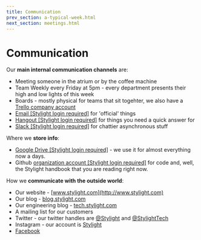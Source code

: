 ```yaml
---
title: Communication
prev_section: a-typical-week.html
next_section: meetings.html
---
```


# Communication

Our **main internal communication channels** are:

* Meeting someone in the atrium or by the coffee machine
* Team Weekly every Friday at 5pm - every department presents their high and low lights of this week
* Boards - mostly physical for teams that sit togehter, we also have a [Trello company account](https://trello.com/stylight1)
* [Email [Stylight login required]](https://mail.google.com) for 'official' things
* [Hangout [Stylight login required]](https://hangouts.google.com/) for things you need a quick answer for
* [Slack [Stylight login required]](http://stylight.slack.com) for chattier asynchronous stuff

Where we **store info**:

* [Google Drive [Stylight login required]](https://drive.google.com) - we use it for almost everything now a days.
* Github [organization account [Stylight login required]](https://github.com/stylight) for code and, well, the Stylight handbook that you are reading right now.

How we **communicate with the outside world**:

* Our website - [www.stylight.com](http://www.stylight.com)
* Our blog - [blog.stylight.com](http://blog.stylight.com)
* Our engineering blog - [tech.stylight.com](http://tech.stylight.com)
* A mailing list for our customers
* Twitter - our twitter handles are [@Stylight](https://twitter.com/Stylight/) and [@StylightTech](https://twitter.com/StylightTech)
* Instagram - our account is [Stylight](https://instagram.com/stylight/)
* [Facebook](https://www.facebook.com/InsideSTYLIGHT)
